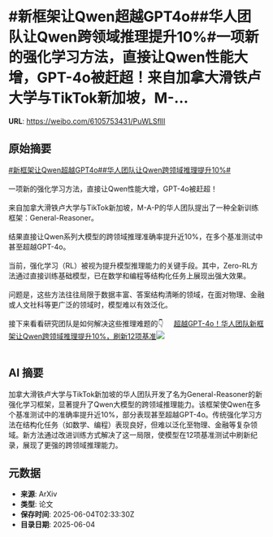 # #新框架让Qwen超越GPT4o##华人团队让Qwen跨领域推理提升10%#一项新的强化学习方法，直接让Qwen性能大增，GPT-4o被赶超！来自加拿大滑铁卢大学与TikTok新加坡，M-...

**URL**: https://weibo.com/6105753431/PuWLSfIll

## 原始摘要

<a href="https://m.weibo.cn/search?containerid=231522type%3D1%26t%3D10%26q%3D%23%E6%96%B0%E6%A1%86%E6%9E%B6%E8%AE%A9Qwen%E8%B6%85%E8%B6%8AGPT4o%23&amp;extparam=%23%E6%96%B0%E6%A1%86%E6%9E%B6%E8%AE%A9Qwen%E8%B6%85%E8%B6%8AGPT4o%23" data-hide=""><span class="surl-text">#新框架让Qwen超越GPT4o#</span></a><a href="https://m.weibo.cn/search?containerid=231522type%3D1%26t%3D10%26q%3D%23%E5%8D%8E%E4%BA%BA%E5%9B%A2%E9%98%9F%E8%AE%A9Qwen%E8%B7%A8%E9%A2%86%E5%9F%9F%E6%8E%A8%E7%90%86%E6%8F%90%E5%8D%8710%25%23&amp;extparam=%23%E5%8D%8E%E4%BA%BA%E5%9B%A2%E9%98%9F%E8%AE%A9Qwen%E8%B7%A8%E9%A2%86%E5%9F%9F%E6%8E%A8%E7%90%86%E6%8F%90%E5%8D%8710%25%23" data-hide=""><span class="surl-text">#华人团队让Qwen跨领域推理提升10%#</span></a><br><br>一项新的强化学习方法，直接让Qwen性能大增，GPT-4o被赶超！<br><br>来自加拿大滑铁卢大学与TikTok新加坡，M-A-P的华人团队提出了一种全新训练框架：General-Reasoner。<br><br>结果直接让Qwen系列大模型的跨领域推理准确率提升近10%，在多个基准测试中甚至超越GPT-4o。<br><br>当前，强化学习（RL）被视为提升模型推理能力的关键手段。其中，Zero-RL方法通过直接训练基础模型，已在数学和编程等结构化任务上展现出强大效果。<br><br>问题是，这些方法往往局限于数据丰富、答案结构清晰的领域，在面对物理、金融或人文社科等更广泛的领域时，模型难以有效泛化。<br><br>接下来看看研究团队是如何解决这些推理难题的👇 <a href="https://weibo.com/ttarticle/p/show?id=2309405173757605183625" data-hide=""><span class="url-icon"><img style="width: 1rem;height: 1rem" src="https://h5.sinaimg.cn/upload/2015/09/25/3/timeline_card_small_article_default.png" referrerpolicy="no-referrer"></span><span class="surl-text">超越GPT-4o！华人团队新框架让Qwen跨领域推理提升10%，刷新12项基准</span></a><img style="" src="https://tvax4.sinaimg.cn/large/006Fd7o3gy1i231u3fqfxj30ds07rgly.jpg" referrerpolicy="no-referrer"><br><br>

## AI 摘要

加拿大滑铁卢大学与TikTok新加坡的华人团队开发了名为General-Reasoner的新强化学习框架，显著提升了Qwen大模型的跨领域推理能力。该框架使Qwen在多个基准测试中的准确率提升近10%，部分表现甚至超越GPT-4o。传统强化学习方法在结构化任务（如数学、编程）表现良好，但难以泛化至物理、金融等复杂领域。新方法通过改进训练方式解决了这一局限，使模型在12项基准测试中刷新纪录，展现了更强的跨领域推理能力。

## 元数据

- **来源**: ArXiv
- **类型**: 论文
- **保存时间**: 2025-06-04T02:33:30Z
- **目录日期**: 2025-06-04
